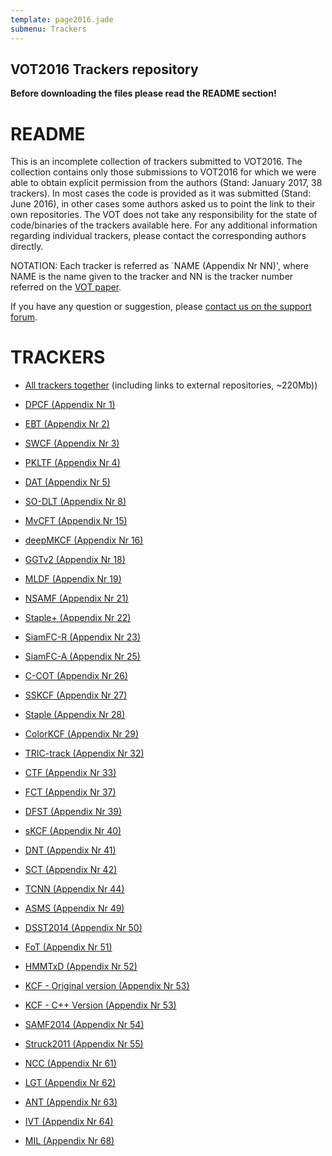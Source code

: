 ```yaml
---
template: page2016.jade
submenu: Trackers
---
```


## VOT2016 Trackers repository

**Before downloading the files please read the README section!**

# README

This is an incomplete collection of trackers submitted to VOT2016. 
The collection contains only those submissions to VOT2016 for which we were able to obtain explicit permission from the authors (Stand: January 2017, 38 trackers). 
In most cases the code is provided as it was submitted (Stand: June 2016), in other cases some authors asked us to point the link to their own repositories. 
The VOT does not take any responsibility for the state of code/binaries of the trackers available here. 
For any additional information regarding individual trackers, please contact the corresponding authors directly.

NOTATION: Each tracker is referred as `NAME (Appendix Nr NN)', where NAME is the name given to the tracker and NN is the tracker number referred on the [VOT paper](http://votchallenge.net/vot2016/download/vot_2016_paper.pdf).

If you have any question or suggestion, please <a href="https://groups.google.com/forum/?hl=en#!forum/votchallenge-help"> contact us on the support forum</a>.



# TRACKERS

-   [All trackers together](http://www.votchallenge.net/vot2016/download/all_trackers.zip) (including links to external repositories, ~220Mb))

-   [DPCF (Appendix Nr 1)](http://www.votchallenge.net/vot2016/download/01_DPCF.zip)

-   [EBT (Appendix Nr 2)](http://www.votchallenge.net/vot2016/download/02_EBT.zip)

-   [SWCF (Appendix Nr 3)](http://www.votchallenge.net/vot2016/download/03_SWCF.zip)

-   [PKLTF (Appendix Nr 4)](http://www.votchallenge.net/vot2016/download/04_PKLTF.zip)

-   [DAT (Appendix Nr 5)](https://www.tugraz.at/institute/icg/research/team-bischof/lrs/downloads/dat)

-   [SO-DLT (Appendix Nr 8)](http://www.votchallenge.net/vot2016/download/08_SO-DLT.zip)

-   [MvCFT (Appendix Nr 15)](http://www.votchallenge.net/vot2016/download/15_MvCFT.zip)

-   [deepMKCF (Appendix Nr 16)](http://www.votchallenge.net/vot2016/download/16_deepMKCF.zip)

-   [GGTv2 (Appendix Nr 18)](http://www.votchallenge.net/vot2016/download/18_GGTv2.zip)

-   [MLDF (Appendix Nr 19)](http://www.votchallenge.net/vot2016/download/19_MLDF.zip)

-   [NSAMF (Appendix Nr 21)](http://www.votchallenge.net/vot2016/download/21_NSAMF.zip)

-   [Staple+ (Appendix Nr 22)](http://www.votchallenge.net/vot2016/download/22_StaplePlus.zip)

-   [SiamFC-R (Appendix Nr 23)](https://github.com/bertinetto/siamese-fc)

-   [SiamFC-A (Appendix Nr 25)](https://github.com/bertinetto/siamese-fc)

-   [C-COT (Appendix Nr 26)](https://github.com/martin-danelljan/Continuous-ConvOp)

-   [SSKCF (Appendix Nr 27)](http://www.votchallenge.net/vot2016/download/27_SSKCF.zip)

-   [Staple (Appendix Nr 28)](https://github.com/bertinetto/staple)

-   [ColorKCF (Appendix Nr 29)](https://github.com/psenna/KF-EBT)

-   [TRIC-track (Appendix Nr 32)](http://www.votchallenge.net/vot2016/download/32_TRIC-track.zip)

-   [CTF (Appendix Nr 33)](http://www.votchallenge.net/vot2016/download/33_CTF.zip)

-   [FCT (Appendix Nr 37)](http://www.votchallenge.net/vot2016/download/37_FCT.zip)

-   [DFST (Appendix Nr 39)](http://www.votchallenge.net/vot2016/download/39_DFST.zip)

-   [sKCF (Appendix Nr 40)](https://github.com/asolis/vivaTracker/wiki)

-   [DNT (Appendix Nr 41)](http://www.votchallenge.net/vot2016/download/41_DNT.zip)

-   [SCT (Appendix Nr 42)](https://sites.google.com/site/jwchoivision/home/sct)

-   [TCNN (Appendix Nr 44)](http://www.votchallenge.net/vot2016/download/44_TCNN.zip)

-   [ASMS (Appendix Nr 49)](https://github.com/vojirt/asms)

-   [DSST2014 (Appendix Nr 50)](https://github.com/gnebehay/DSST)

-   [FoT (Appendix Nr 51)](http://www.votchallenge.net/vot2016/download/51_FoT.zip)

-   [HMMTxD (Appendix Nr 52)](http://www.votchallenge.net/vot2016/download/52_HMMTxD.zip)

-   [KCF - Original version (Appendix Nr 53)](http://www.robots.ox.ac.uk/~joao/circulant/)
-   [KCF - C++ Version (Appendix Nr 53)](https://github.com/vojirt/kcf)

-   [SAMF2014 (Appendix Nr 54)](https://github.com/ihpdep/samf)

-   [Struck2011 (Appendix Nr 55)](https://github.com/samhare/struck)

-   [NCC (Appendix Nr 61)](https://github.com/lukacu/visual-tracking-matlab)

-   [LGT (Appendix Nr 62)](https://github.com/lukacu/visual-tracking-matlab)

-   [ANT (Appendix Nr 63)](https://github.com/lukacu/visual-tracking-matlab)

-   [IVT (Appendix Nr 64)](https://github.com/lukacu/visual-tracking-matlab)

-   [MIL (Appendix Nr 68)](https://github.com/lukacu/mil)
